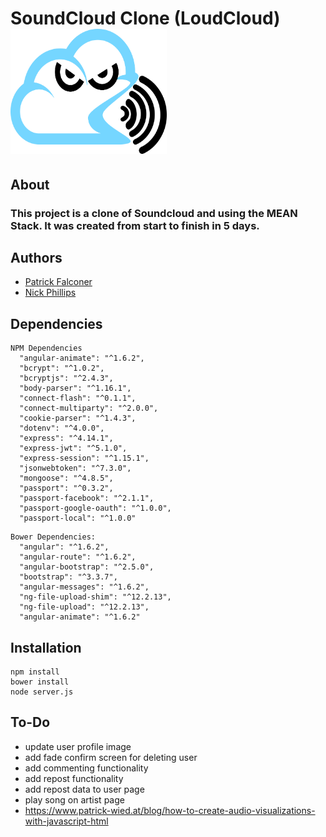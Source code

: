 # SoundCloud Clone (LoudCloud) <img src="https://github.com/P-J-FALCONER/SoundCloud_Clone/blob/master/app_client/static/img/LoudCloud.jpg" alt="alt text" width="250" height="200">
## About
### This project is a clone of Soundcloud and using the MEAN Stack. It was created from start to finish in 5 days.
## Authors
  * [Patrick Falconer](https://github.com/P-J-FALCONER)
  * [Nick Phillips](https://github.com/phillipn)

## Dependencies
  ```
  NPM Dependencies
    "angular-animate": "^1.6.2",
    "bcrypt": "^1.0.2",
    "bcryptjs": "^2.4.3",
    "body-parser": "^1.16.1",
    "connect-flash": "^0.1.1",
    "connect-multiparty": "^2.0.0",
    "cookie-parser": "^1.4.3",
    "dotenv": "^4.0.0",
    "express": "^4.14.1",
    "express-jwt": "^5.1.0",
    "express-session": "^1.15.1",
    "jsonwebtoken": "^7.3.0",
    "mongoose": "^4.8.5",
    "passport": "^0.3.2",
    "passport-facebook": "^2.1.1",
    "passport-google-oauth": "^1.0.0",
    "passport-local": "^1.0.0"
  ```
  ```
  Bower Dependencies: 
    "angular": "^1.6.2",
    "angular-route": "^1.6.2",
    "angular-bootstrap": "^2.5.0",
    "bootstrap": "^3.3.7",
    "angular-messages": "^1.6.2",
    "ng-file-upload-shim": "^12.2.13",
    "ng-file-upload": "^12.2.13",
    "angular-animate": "^1.6.2"
  ```
## Installation
```
npm install
bower install
node server.js
```

## To-Do
  * update user profile image
  * add fade confirm screen for deleting user
  * add commenting functionality
  * add repost functionality
  * add repost data to user page
  * play song on artist page
  * https://www.patrick-wied.at/blog/how-to-create-audio-visualizations-with-javascript-html